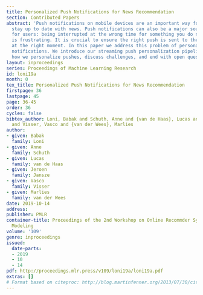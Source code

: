 ```yaml
---
title: Personalized Push Notifications for News Recommendation
section: Contributed Papers
abstract: 'Push notifications on mobile devices are an important way for users to
  stay up to date with news. Push notifications can also be a major source of annoyance
  for users: being interrupted at the wrong time for something you do not care about
  is frustrating. It is crucial to ensure the right push is sent to the right user
  at the right moment. In this paper we address this problem of personalized push
  notifications. We introduce our streaming push personalization pipeline, describe
  how we personalize pushes, discuss challenges, and end with open questions.'
layout: inproceedings
series: Proceedings of Machine Learning Research
id: loni19a
month: 0
tex_title: Personalized Push Notifications for News Recommendation
firstpage: 36
lastpage: 45
page: 36-45
order: 36
cycles: false
bibtex_author: Loni, Babak and Schuth, Anne and {van de Haas}, Lucas and Jansze, Jeroen
  and Visser, Vasco and {van der Wees}, Marlies
author:
- given: Babak
  family: Loni
- given: Anne
  family: Schuth
- given: Lucas
  family: van de Haas
- given: Jeroen
  family: Jansze
- given: Vasco
  family: Visser
- given: Marlies
  family: van der Wees
date: 2019-10-14
address: 
publisher: PMLR
container-title: Proceedings of the 2nd Workshop on Online Recommder Systems and User
  Modeling
volume: '109'
genre: inproceedings
issued:
  date-parts:
  - 2019
  - 10
  - 14
pdf: http://proceedings.mlr.press/v109/loni19a/loni19a.pdf
extras: []
# Format based on citeproc: http://blog.martinfenner.org/2013/07/30/citeproc-yaml-for-bibliographies/
---
```

